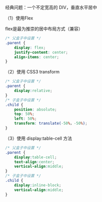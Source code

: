 经典问题：一个不定宽高的 DIV，垂直水平居中

（1）使用Flex

flex是最为推崇的居中布局方式（兼容）
```css
/* 父盒子中设置 */
.parent {
    display: flex; 
    justify-content: center;
    align-items: center;
}
```

（2）使用 CSS3 transform
```css
/* 父盒子中设置 */
.parent {
    display:relative;
}
/* 子盒子中设置 */
.child {
    position: absolute;
    top: 50%;
    left: 50%;
    transform: translate(-50%，-50%);
}
```

（3）使用 display:table-cell 方法
```css
/* 父盒子中设置 */
.parent {
    display:table-cell;
    text-align:center;
    vertical-align:middle;
}
/* 子盒子中设置 */
.child {
    display:inline-block;
    vertical-align:middle;
}
```